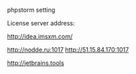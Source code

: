 phpstorm setting

License server address: 

http://idea.imsxm.com/

http://nodde.ru:1017
http://51.15.84.170:1017


http://jetbrains.tools
